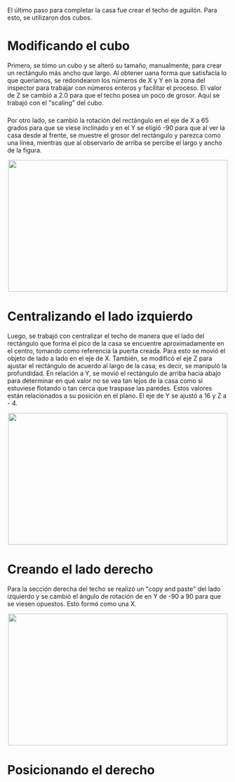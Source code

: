 El último paso para completar la casa fue crear el techo de aguilón. 
Para esto, se utilizaron dos cubos. 

# Modificando el cubo 
Primero, se tómo un cubo y se alteró su tamaño, manualmente, para crear un rectángulo más ancho que largo. Al obtener uana forma que satisfacía lo que queríamos, se redondearon los números de X y Y en la zona del inspector para trabajar con números enteros y facilitar el proceso. El valor de Z se cambió a 2.0 para que el techo posea un poco de grosor. Aquí se trabajó con el "scaling" del cubo. 
###
Por otro lado, se cambió la rotación del rectángulo en el eje de X a 65 grados para que se viese inclinado y en el Y se eligió -90 para que al ver la casa desde al frente, se muestre el grosor del rectángulo y parezca como una línea, mientras que al observarlo de arriba se percibe el largo y ancho de la figura.

<p align="center">
  <img src="https://github.com/user-attachments/assets/264c68fa-e24c-4907-b278-41111903bbb7" width="500" height="300">
</p>

# Centralizando el lado izquierdo
Luego, se trabajó con centralizar el techo de manera que el lado del rectángulo que forma el pico de la casa se encuentre aproximadamente en el centro, tomando como referencia la puerta creada. Para esto se movió el objeto de lado a lado en el eje de X. También, se modificó el eje Z para ajustar el rectángulo de acuerdo al largo de la casa; es decir, se manipuló la profundidad. En relación a Y, se movió el rectángulo de arriba hacia abajo para determinar en qué valor no se vea tan lejos de la casa como si estuviese flotando o tan cerca que traspase las paredes. Estos valores están relacionados a su posición en el plano. El eje de Y se ajustó a 16 y Z a - 4. 

<p align="center">
  <img src="https://github.com/user-attachments/assets/b3875789-d66b-49ea-abeb-b39022f9a3a7" width="500" height="300">
</p>

# Creando el lado derecho
Para la sección derecha del techo se realizó un "copy and paste" del lado izquierdo y se cambió el ángulo de rotación de en Y de -90 a 90 para que se viesen opuestos. Esto formó como una X. 

<p align="center">
  <img src="https://github.com/user-attachments/assets/0b445adb-3845-47ed-b94d-f2f8fd4eaf57" width="500" height="300">
</p>

# Posicionando el derecho


